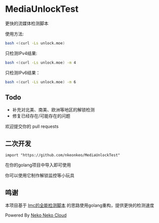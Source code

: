 # MediaUnlockTest

更快的流媒体检测脚本

使用方法: 

```bash
bash <(curl -Ls unlock.moe)
```

只检测IPv4结果:

```bash
bash <(curl -Ls unlock.moe) -m 4
```

只检测IPv6结果：

```bash
bash <(curl -Ls unlock.moe) -m 6
```

## Todo

- 补充对北美、南美、欧洲等地区的解锁检测
- 修复已经存在/可能存在的问题

欢迎提交你的 pull requests

## 二次开发

```golang
import "https://github.com/nkeonkeo/MediaUnlockTest"
```

在你的golang项目中导入即可使用

你可以使用它制作解锁监控等小玩具

## 鸣谢

本项目基于 [lmc的全能检测脚本](https://github.com/lmc999/RegionRestrictionCheck) 的思路使用golang重构，提供更快的检测速度

Powered By [Neko Neko Cloud](https://nekoneko.cloud)